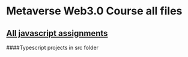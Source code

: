 # Metaverse Web3.0 Course all files
## [All javascript assignments](https://github.com/hamzagilani8/Metaverse/tree/master/Javascript%20Excercises/)
####Typescript projects in src folder
